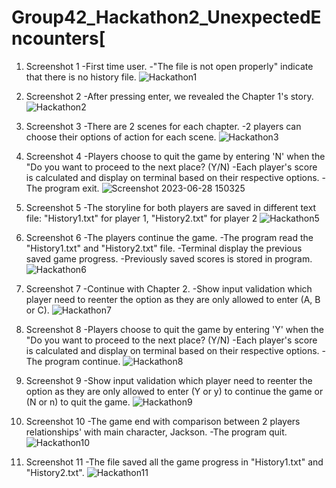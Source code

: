 # Group42_Hackathon2_UnexpectedEncounters[
1. Screenshot 1
   -First time user.
   -"The file is not open properly" indicate that there is no history file.
![Hackathon1](https://github.com/xjning03/Group42_Hackathon2_UnexpectedEncounters/assets/126644899/d549d385-9d8a-44ec-888b-060e68844b67)

2. Screenshot 2
   -After pressing enter, we revealed the Chapter 1's story.
![Hackathon2](https://github.com/xjning03/Group42_Hackathon2_UnexpectedEncounters/assets/126644899/179b1e46-06c7-45d5-98e5-220fc87f6150)

3. Screenshot 3
   -There are 2 scenes for each chapter.
   -2 players can choose their options of action for each scene.
![Hackathon3](https://github.com/xjning03/Group42_Hackathon2_UnexpectedEncounters/assets/126644899/08f28e3b-0dd7-4236-b4cd-e89b86df01bb)

4. Screenshot 4
   -Players choose to quit the game by entering 'N' when the "Do you want to proceed to the next place? (Y/N)
   -Each player's score is calculated and display on terminal based on their respective options.
   -The program exit.
![Screenshot 2023-06-28 150325](https://github.com/xjning03/Group42_Hackathon2_UnexpectedEncounters/assets/126644899/8c5a2d80-f357-4614-80ea-7ca441016127)

5. Screenshot 5
   -The storyline for both players are saved in different text file: "History1.txt" for player 1, "History2.txt" for player 2
![Hackathon5](https://github.com/xjning03/Group42_Hackathon2_UnexpectedEncounters/assets/126644899/d97098c1-bebf-4645-b87e-0d76ca7b173a)

6. Screenshot 6
   -The players continue the game.
   -The program read the "History1.txt" and "History2.txt" file.
   -Terminal display the previous saved game progress.
   -Previously saved scores is stored in program.
![Hackathon6](https://github.com/xjning03/Group42_Hackathon2_UnexpectedEncounters/assets/126644899/9d84c1ca-f86b-48f0-aff4-66e22eb7b1d7)

7. Screenshot 7
  -Continue with Chapter 2.
  -Show input validation which player need to reenter the option as they are only allowed to enter (A, B or C).
![Hackathon7](https://github.com/xjning03/Group42_Hackathon2_UnexpectedEncounters/assets/126644899/c51c646d-275a-4f91-9342-cc600005902d)

8. Screenshot 8
  -Players choose to quit the game by entering 'Y' when the "Do you want to proceed to the next place? (Y/N)
  -Each player's score is calculated and display on terminal based on their respective options.
  -The program continue.
![Hackathon8](https://github.com/xjning03/Group42_Hackathon2_UnexpectedEncounters/assets/126644899/db0b3eda-a581-45e0-a929-4a3b4066e23e)

9. Screenshot 9
  -Show input validation which player need to reenter the option as they are only allowed to enter (Y or y) to continue the      game or (N or n) to quit the game.
![Hackathon9](https://github.com/xjning03/Group42_Hackathon2_UnexpectedEncounters/assets/126644899/6b8e3a85-5bfb-43c7-b269-58ce87cce9af)

10. Screenshot 10
  -The game end with comparison between 2 players relationships' with main character, Jackson.
  -The program quit.
![Hackathon10](https://github.com/xjning03/Group42_Hackathon2_UnexpectedEncounters/assets/126644899/b90dbe13-b5ef-4518-9ffe-c2d29e441026)

11. Screenshot 11
  -The file saved all the game progress in "History1.txt" and "History2.txt".
![Hackathon11](https://github.com/xjning03/Group42_Hackathon2_UnexpectedEncounters/assets/126644899/736e9010-f1cc-4fbc-9124-454c948ad710)

